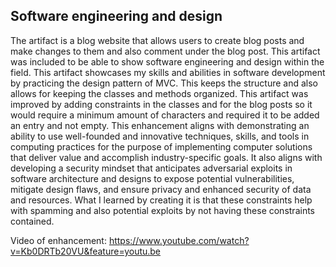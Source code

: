 ## Software engineering and design

The artifact is a blog website that allows users to create blog posts and make changes to them and also comment under the blog post. This artifact was included to be able to show software engineering and design within the field. This artifact showcases my skills and abilities in software development by practicing the design pattern of MVC. This keeps the structure and also allows for keeping the classes and methods organized. This artifact was improved by adding constraints in the classes and for the blog posts so it would require a minimum amount of characters and required it to be added an entry and not empty. This enhancement aligns with demonstrating an ability to use well-founded and innovative techniques, skills, and tools in computing practices for the purpose of implementing computer solutions that deliver value and accomplish industry-specific goals. It also aligns with developing a security mindset that anticipates adversarial exploits in software architecture and designs to expose potential vulnerabilities, mitigate design flaws, and ensure privacy and enhanced security of data and resources. What I learned by creating it is that these constraints help with spamming and also potential exploits by not having these constraints contained.

Video of enhancement: https://www.youtube.com/watch?v=Kb0DRTb20VU&feature=youtu.be
